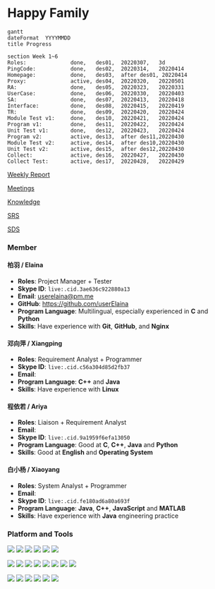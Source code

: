 # Happy Family

```mermaid
gantt
dateFormat  YYYYMMDD
title Progress

section Week 1~6
Roles:              done,   des01,  20220307,   3d
PingCode:           done,   des02,  20220314,   20220414
Homepage:           done,   des03,  after des01, 20220414
Proxy:              active, des04,  20220320,   20220501
RA:                 done,   des05,  20220323,   20220331
UserCase:           done,   des06,  20220330,   20220403
SA:                 done,   des07,  20220413,   20220418
Interface:          done,   des08,  20220415,   20220419
TR:                 done,   des09,  20220420,   20220424
Module Test v1:     done,   des10,  20220421,   20220424
Program v1:         done,   des11,  20220422,   20220424
Unit Test v1:       done,   des12,  20220423,   20220424
Program v2:         active, des13,  after des11,20220430
Module Test v2:     active, des14,  after des10,20220430
Unit Test v2:       active, des15,  after des12,20220430
Collect:            active, des16,  20220427,   20220430
Collect Test:       active, des17,  20220428,   20220429
```

[Weekly Report](./Weekly%20Report/README.md)

[Meetings](./Meetings/README.md)

[Knowledge](./Knowledge/README.md)

[SRS](./Others/SRS.md)

[SDS](./Others/SDS.md)

### Member

#### 柏羽 / Elaina
- **Roles**: Project Manager + Tester
- **Skype ID**: `live:.cid.3ae636c922880a13`
- **Email**: userelaina@pm.me
- **GitHub**: https://github.com/userElaina
- **Program Language**: Multilingual, especially experienced in **C** and **Python**
- **Skills**: Have experience with **Git**, **GitHub**, and **Nginx**


#### 邓向萍 / Xiangping
- **Roles**: Requirement Analyst + Programmer
- **Skype ID**: `live:.cid.c56a304d85d2fb37`
- **Email**:
- **Program Language**: **C++** and **Java**
- **Skills**: Have experience with **Linux**

#### 程依若 / Ariya
- **Roles**: Liaison + Requirement Analyst
- **Email**:
- **Skype ID**: `live:.cid.9a1959f6efa13050`
- **Program Language**: Good at **C**, **C++**, **Java** and **Python**
- **Skills**: Good at **English** and **Operating System**

#### 白小杨 / Xiaoyang
- **Roles**: System Analyst + Programmer
- **Email**:
- **Skype ID**: `live:.cid.fe180ad6a80a693f`
- **Program Language**: **Java**, **C++**, **JavaScript** and **MATLAB**
- **Skills**: Have experience with **Java** engineering practice

### Platform and Tools

[![](https://img.shields.io/badge/Windows-10-0078d6?style=flat-square&logo=windows)](https://www.microsoft.com/windows/get-windows-10) [![](https://img.shields.io/badge/iOS-15-000000?style=flat-square&logo=ios)](https://www.apple.com/) [![](https://img.shields.io/badge/Ubuntu-20.04-e95420?style=flat-square&logo=ubuntu)](https://ubuntu.com/) [![](https://img.shields.io/badge/Debian-11-a81d33?style=flat-square&logo=debian)](https://www.debian.org/) [![](https://img.shields.io/badge/Manjaro-KDE-35bf5c?style=flat-square&logo=manjaro)](https://manjaro.org/) [![](https://img.shields.io/badge/ArchLinux-17.0.1-1793d1?style=flat-square&logo=archlinux)](https://archlinux.org/)

[![](https://img.shields.io/badge/Unity--ffffff?style=flat-square&logo=unity)](https://unity.com/) [![](https://img.shields.io/badge/Python-3.10-3776ab?style=flat-square&logo=python)](https://www.python.org/) [![](https://img.shields.io/badge/C-98-a8b9cc?style=flat-square&logo=c)](https://en.wikipedia.org/wiki/C_(programming_language)) [![](https://img.shields.io/badge/C++-11-00599c?style=flat-square&logo=c%2B%2B)](https://en.wikipedia.org/wiki/C%2B%2B) [![](https://img.shields.io/badge/Java-17-007396?style=flat-square&logo=java)](https://www.java.com/en/) [![](https://img.shields.io/badge/Html-5-e34f26?style=flat-square&logo=html5)](https://en.wikipedia.org/wiki/HTML5) [![](https://img.shields.io/badge/CSS-3-1572b6?style=flat-square&logo=css3)](https://en.wikipedia.org/wiki/CSS) [![](https://img.shields.io/badge/JavaScript--f7df1e?style=flat-square&logo=javascript)](https://en.wikipedia.org/wiki/JavaScript)

[![](https://img.shields.io/badge/VirtualBox-6.1-183a61?style=flat-square&logo=virtualbox)](https://www.virtualbox.org/) [![](https://img.shields.io/badge/VS%20Code-1.63-007acc?style=flat-square&logo=visual-studio-code)](https://code.visualstudio.com/) [![](https://img.shields.io/badge/OBS-27-302e31?style=flat-square&logo=obs-studio)](https://obsproject.com/) [![](https://img.shields.io/badge/Nginx-009639?style=flat-square&logo=nginx)](https://www.nginx.com/) [![](https://img.shields.io/badge/Git-2.35.1-f05032?style=flat-square&logo=git)](https://git-scm.com/) [![](https://img.shields.io/badge/GitLab-fca121?style=flat-square&logo=gitlab)](https://about.gitlab.com/)
